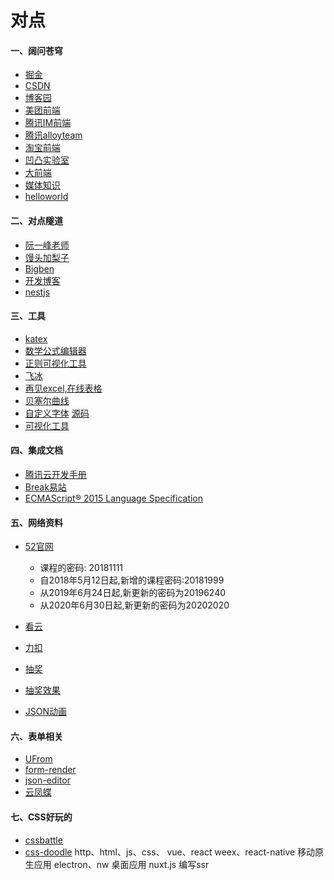 # 对点

#### 一、阔问苍穹
+ [掘金](https://juejin.im/)
+ [CSDN](https://www.csdn.net/)
+ [博客园](https://www.cnblogs.com/)
+ [美团前端](https://tech.meituan.com/tags/%E5%89%8D%E7%AB%AF.html)
+ [腾讯IM前端](https://imweb.io/)
+ [腾讯alloyteam](http://www.alloyteam.com/page/0/)
+ [淘宝前端](https://fed.taobao.org/)
+ [凹凸实验室](https://aotu.io/)
+ [大前端](http://www.daqianduan.com/front/javascript)
+ [媒体知识](https://www.yuque.com/webmedia/handbook/video-bit-rate)
+ [helloworld](https://www.helloworld.net/)

#### 二、对点隧道
+ [阮一峰老师](http://www.ruanyifeng.com/home.html)
+ [馒头加梨子](https://www.cnblogs.com/yangzhou33/)
+ [Bigben](https://www.cnblogs.com/bigben0123/)
+ [开发博客](http://caibaojian.com/)
+ [nestjs](https://www.itying.com/nestjs/)

#### 三、工具
+ [katex](https://katex.org/)
+ [数学公式编辑器](http://www.wiris.com/editor/demo/en/developers#mathml-latex)
+ [正则可视化工具](https://jex.im/regulex/#!flags=&re=%5E(a%7Cb)*%3F%24)
+ [飞冰](https://ice.work/)
+ [再见excel,在线表格](https://mengshukeji.gitee.io/luckysheetdocs/zh/)
+ [贝塞尔曲线](https://cubic-bezier.com/#.17,.67,.83,.67)
+ [自定义字体](https://fontello.com/) [源码](https://github.com/fontello/fontello)
+ [可视化工具](https://grafana.com/grafana/download)

#### 四、集成文档
+ [腾讯云开发手册](https://cloud.tencent.com/developer/devdocs)
+ [Break易站](https://www.breakyizhan.com/)
+ [ECMAScript® 2015 Language Specification](https://www.ecma-international.org/ecma-262/6.0/#sec-properties-of-the-date-prototype-object)

#### 五、网络资料

+ [52官网](http://www.52download.cn/wpcourse/)
    - 课程的密码: 20181111
    - 自2018年5月12日起,新增的课程密码:20181999
    - 从2019年6月24日起,新更新的密码为20196240
    - 从2020年6月30日起,新更新的密码为20202020

+ [看云](https://www.kancloud.cn/search?q=javascript)
+ [力扣](https://leetcode-cn.com/)
+ [抽奖](https://github.com/luckdraw)
+ [抽奖效果](https://100px.net/demo/wheel/ymc.html)
+ [JSON动画](http://airbnb.io/lottie/#/web)

#### 六、表单相关

+ [UFrom](https://uformjs.org/#/MpI2Ij/dNFzFyTb)
+ [form-render](https://github.com/alibaba/form-render)
+ [json-editor](https://github.com/jdorn/json-editor)
+ [云凤蝶](https://www.yunfengdie.com/doc/dev-guide/package-schema)

#### 七、CSS好玩的

+ [cssbattle](https://cssbattle.dev/)
+ [css-doodle](https://css-doodle.com/)
http、html、js、css、
vue、react
weex、react-native 移动原生应用
electron、nw 桌面应用
nuxt.js 编写ssr
